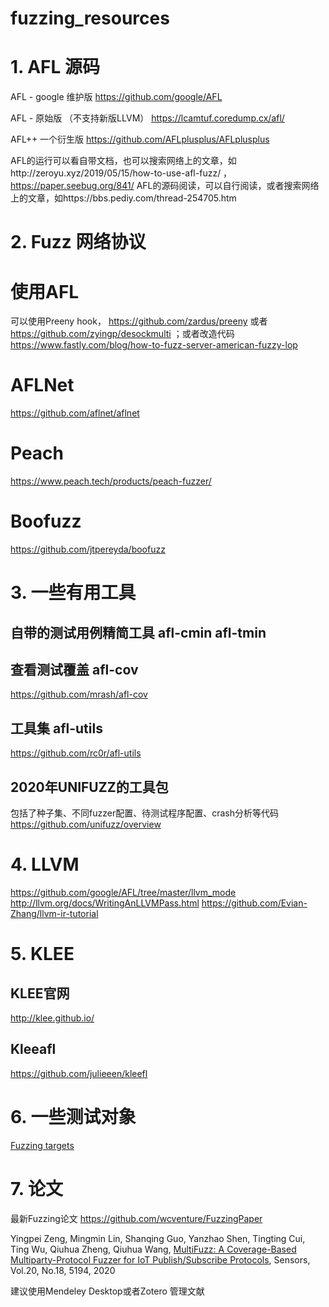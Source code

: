 # fuzzing_resources


# 1. AFL 源码

AFL - google 维护版
https://github.com/google/AFL

AFL - 原始版 （不支持新版LLVM）
https://lcamtuf.coredump.cx/afl/

AFL++ 一个衍生版
https://github.com/AFLplusplus/AFLplusplus

AFL的运行可以看自带文档，也可以搜索网络上的文章，如http://zeroyu.xyz/2019/05/15/how-to-use-afl-fuzz/  ，  https://paper.seebug.org/841/
AFL的源码阅读，可以自行阅读，或者搜索网络上的文章，如https://bbs.pediy.com/thread-254705.htm

# 2. Fuzz 网络协议

# 使用AFL
可以使用Preeny hook，
https://github.com/zardus/preeny
或者 https://github.com/zyingp/desockmulti
；或者改造代码 https://www.fastly.com/blog/how-to-fuzz-server-american-fuzzy-lop

# AFLNet

https://github.com/aflnet/aflnet

# Peach
https://www.peach.tech/products/peach-fuzzer/

# Boofuzz
https://github.com/jtpereyda/boofuzz

# 3. 一些有用工具

## 自带的测试用例精简工具 afl-cmin afl-tmin

## 查看测试覆盖 afl-cov
https://github.com/mrash/afl-cov

## 工具集 afl-utils
https://github.com/rc0r/afl-utils

## 2020年UNIFUZZ的工具包
包括了种子集、不同fuzzer配置、待测试程序配置、crash分析等代码
https://github.com/unifuzz/overview


# 4. LLVM

https://github.com/google/AFL/tree/master/llvm_mode
http://llvm.org/docs/WritingAnLLVMPass.html
https://github.com/Evian-Zhang/llvm-ir-tutorial

# 5. KLEE

## KLEE官网
http://klee.github.io/

## Kleeafl
https://github.com/julieeen/kleefl

# 6. 一些测试对象
[Fuzzing targets](./fuzzing_targets.md)

# 7. 论文

最新Fuzzing论文
https://github.com/wcventure/FuzzingPaper

Yingpei Zeng, Mingmin Lin, Shanqing Guo, Yanzhao Shen, Tingting Cui, Ting Wu, Qiuhua Zheng, Qiuhua Wang, [MultiFuzz: A Coverage-Based Multiparty-Protocol Fuzzer for IoT Publish/Subscribe Protocols](https://zyingp.github.io/files/MultiFuzz.pdf), Sensors, Vol.20, No.18, 5194, 2020 

建议使用Mendeley Desktop或者Zotero 管理文献


